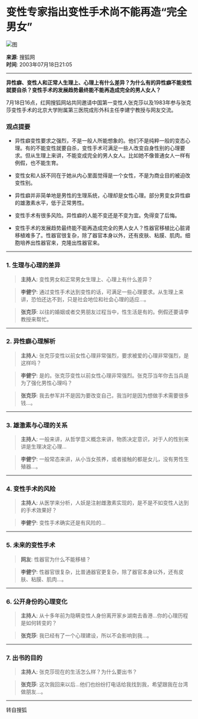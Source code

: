 # 变性专家指出变性手术尚不能再造“完全男女”

![图](https://images.sohu.com/ccc.gif)

**来源**: 搜狐网  
**时间**: 2003年07月18日21:05  

---

**异性癖、变性人和正常人生理上、心理上有什么差异？为什么有的异性癖不能变性就要自杀？变性手术的发展趋势最终能不能再造成完全的男人女人？** 

7月18日16点，红网搜狐网站共同邀请中国第一变性人张克莎以及1983年参与张克莎变性手术的北京大学附属第三医院成形外科主任李建宁教授与网友交流。

### 观点提要

- 异性癖变性要求之强烈，不是一般人所能想象的。他们不是纯粹一般的变态心理。有的不能变性就要自杀，变性手术可满足一些人改变自身性别的心理要求。但从生理上来讲，不能变成完全的男人女人。比如她不像普通女人一样有例假，也不能生育。

- 变性女和人妖不同在于她从内心里面觉得是一个女性，不是为商业目的被迫改变性别。

- 异性癖并非简单地是男性的生理系统，心理却是女性心理。部分男变女异性癖的雄激素水平，低于正常男性。

- 变性手术有很多风险。异性癖的人能不变还是不变为宜。免得变了后悔。

- 变性手术的发展趋势最终能不能再造成完全的男人女人？性器官移植比心脏肾移植难多了。性器官很复杂，除了器官本身以外，还有皮肤、粘膜、肌肉。细胞培养出性器官来，克隆出性器官来。

---

### 1. 生理与心理的差异

> **主持人**: 变性男女和正常男女生理上、心理上有什么差异？

> **李健宁**: 通过变性手术达到变性的话，可满足一些心理要求。从生理上来讲，恐怕还达不到，只是社会地位和社会心理的适应...。

> **张克莎**: 以往的婚姻或者交男朋友过程当中，性生活是有的。例假还要请李教授来帮忙。

---

### 2. 异性癖心理解析

> **主持人**: 张克莎变性以前女性心理非常强烈，要求被爱的心理非常强烈，是这样吗？

> **李健宁**: 是的。张克莎变性以前女性心理非常强烈。张克莎当年你去当兵是为了强化男性心理吗？

> **张克莎**: 我去参军并不是因为要改变自己，我当时是因为想做手术需要很多钱...。

---

### 3. 雄激素与心理的关系

> **主持人**: 一般来讲，从哲学意义概念来讲，物质决定意识，对于人的性别来讲是生理决定心理...

> **李健宁**: 一般常态来讲，从小当女孩养，或者接触的都是女儿，没有男性生殖器...。

---

### 4. 变性手术的风险

> **主持人**: 从医学来分析，人妖是注射雌激素实现的，是不是不如变性人达到的手术效果好？

> **李健宁**: 变性手术确实还是有风险的...

---

### 5. 未来的变性手术

> **网友**: 性器官为什么不能移植？

> **李健宁**: 性器官很复杂，比普通器官更复杂，除了器官本身以外，还有皮肤、粘膜、肌肉...。

---

### 6. 公开身份的心理变化

> **主持人**: 从十多年前为隐瞒变性人身份离开家乡湖南去香港...你的心理历程是如何转变的？

> **张克莎**: 我已经有了一个心理建设，所以不会影响到我...。

---

### 7. 出书的目的

> **主持人**: 张克莎现在的生活怎么样？为什么要出书？

> **张克莎**: 这次我回来以后...他们也纷纷打电话给我找到我，希望跟我在台湾做朋友...。

---

转自搜狐